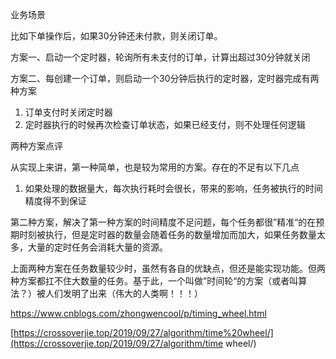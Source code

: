 业务场景

比如下单操作后，如果30分钟还未付款，则关闭订单。

方案一、启动一个定时器，轮询所有未支付的订单，计算出超过30分钟就关闭

方案二、每创建一个订单，则启动一个30分钟后执行的定时器，定时器完成有两种方案

1. 订单支付时关闭定时器
2. 定时器执行的时候再次检查订单状态，如果已经支付，则不处理任何逻辑

两种方案点评

从实现上来讲，第一种简单，也是较为常用的方案。存在的不足有以下几点

1. 如果处理的数据量大，每次执行耗时会很长，带来的影响，任务被执行的时间精度得不到保证

第二种方案，解决了第一种方案的时间精度不足问题，每个任务都很”精准“的在预期时刻被执行，但是定时器的数量会随着任务的数量增加而加大，如果任务数量太多，大量的定时任务会消耗大量的资源。

上面两种方案在任务数量较少时，虽然有各自的优缺点，但还是能实现功能。但两种方案都扛不住大数量的任务。基于此，一个叫做”时间轮“的方案（或者叫算法？）被人们发明了出来（伟大的人类啊！！！）

https://www.cnblogs.com/zhongwencool/p/timing_wheel.html

[https://crossoverjie.top/2019/09/27/algorithm/time%20wheel/](https://crossoverjie.top/2019/09/27/algorithm/time wheel/)